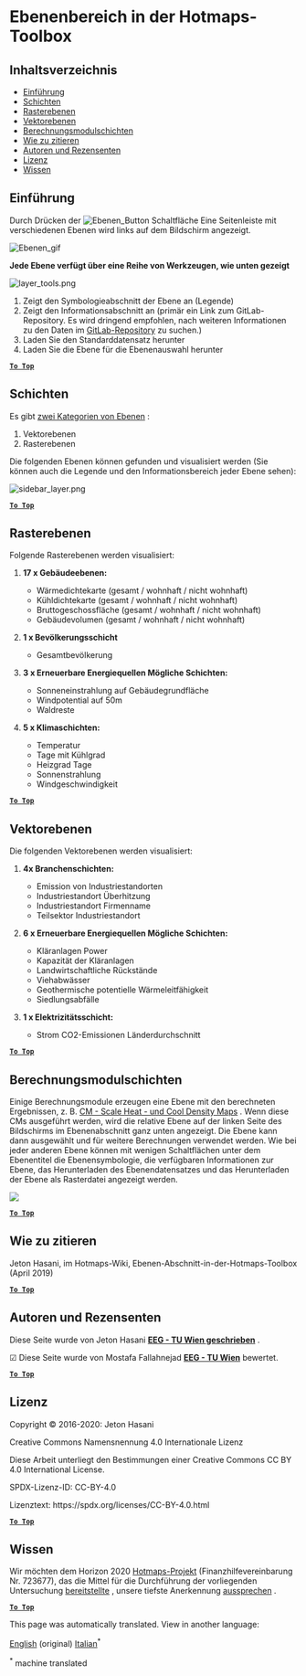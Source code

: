 <h1> <a class="anchor" id="layers-section-in-the-hotmaps-toolbox" href="#layers-section-in-the-hotmaps-toolbox"><i class="fa fa-link"></i></a> Ebenenbereich in der Hotmaps-Toolbox </h1><h2> <a class="anchor" id="table-of-contents" href="#table-of-contents"><i class="fa fa-link"></i></a> Inhaltsverzeichnis </h2><ul><li> <a href="#introduction">Einführung</a> </li><li> <a href="#layers">Schichten</a> </li><li> <a href="#raster-layers">Rasterebenen</a> </li><li> <a href="#vector-layers">Vektorebenen</a> </li><li> <a href="#calculation-module-layers">Berechnungsmodulschichten</a> </li><li> <a href="#how-to-cite">Wie zu zitieren</a> </li><li> <a href="#authors-and-reviewers">Autoren und Rezensenten</a> </li><li> <a href="#license">Lizenz</a> </li><li> <a href="#acknowledgement">Wissen</a> </li></ul><h2> <a class="anchor" id="introduction" href="#introduction"><i class="fa fa-link"></i></a> Einführung </h2><p> Durch Drücken der <img alt="Ebenen_Button" src="../images/general_tool_functionalities_and_structure/layers_button.PNG"/> Schaltfläche Eine Seitenleiste mit verschiedenen Ebenen wird links auf dem Bildschirm angezeigt. </p><p><img alt="Ebenen_gif" src="../images/general_tool_functionalities_and_structure/layers.gif"/></p><p> <strong>Jede Ebene verfügt über eine Reihe von Werkzeugen, wie unten gezeigt</strong> </p><p><img alt="layer_tools.png" src="../images/general_tool_functionalities_and_structure/layers_tools.png"/></p><ol><li> Zeigt den Symbologieabschnitt der Ebene an (Legende) </li><li> Zeigt den Informationsabschnitt an (primär ein Link zum GitLab-Repository. Es wird dringend empfohlen, nach weiteren Informationen zu den Daten im <a href="https://gitlab.com/hotmaps">GitLab-Repository</a> zu suchen.) </li><li> Laden Sie den Standarddatensatz herunter </li><li> Laden Sie die Ebene für die Ebenenauswahl herunter </li></ol><p> <a href="#table-of-contents"><strong><code>To Top</code></strong></a> </p> <h2> <a class="anchor" id="layers" href="#layers"><i class="fa fa-link"></i></a> Schichten </h2><p> Es gibt <a href="https://www.gislounge.com/geodatabases-explored-vector-and-raster-data">zwei Kategorien von Ebenen</a> : </p><ol><li> Vektorebenen </li><li> Rasterebenen </li></ol><p> Die folgenden Ebenen können gefunden und visualisiert werden (Sie können auch die Legende und den Informationsbereich jeder Ebene sehen): </p><p><img alt="sidebar_layer.png" src="../images/general_tool_functionalities_and_structure/all_layers.png"/></p><p> <a href="#table-of-contents"><strong><code>To Top</code></strong></a> </p> <h2> <a class="anchor" id="raster-layers" href="#raster-layers"><i class="fa fa-link"></i></a> Rasterebenen </h2><p> Folgende Rasterebenen werden visualisiert: </p><ol><li><p> <strong>17 x Gebäudeebenen:</strong> </p><ul><li> Wärmedichtekarte (gesamt / wohnhaft / nicht wohnhaft) </li><li> Kühldichtekarte (gesamt / wohnhaft / nicht wohnhaft) </li><li> Bruttogeschossfläche (gesamt / wohnhaft / nicht wohnhaft) </li><li> Gebäudevolumen (gesamt / wohnhaft / nicht wohnhaft) </li></ul></li><li><p> <strong>1 x Bevölkerungsschicht</strong> </p><ul><li> Gesamtbevölkerung </li></ul></li><li><p> <strong>3 x Erneuerbare Energiequellen Mögliche Schichten:</strong> </p><ul><li> Sonneneinstrahlung auf Gebäudegrundfläche </li><li> Windpotential auf 50m </li><li> Waldreste </li></ul></li><li><p> <strong>5 x Klimaschichten:</strong> </p><ul><li> Temperatur </li><li> Tage mit Kühlgrad </li><li> Heizgrad Tage </li><li> Sonnenstrahlung </li><li> Windgeschwindigkeit </li></ul></li></ol><p> <a href="#table-of-contents"><strong><code>To Top</code></strong></a> </p> <h2> <a class="anchor" id="vector-layers" href="#vector-layers"><i class="fa fa-link"></i></a> Vektorebenen </h2><p> Die folgenden Vektorebenen werden visualisiert: </p><ol><li><p> <strong>4x Branchenschichten:</strong> </p><ul><li> Emission von Industriestandorten </li><li> Industriestandort Überhitzung </li><li> Industriestandort Firmenname </li><li> Teilsektor Industriestandort </li></ul></li><li><p> <strong>6 x Erneuerbare Energiequellen Mögliche Schichten:</strong> </p><ul><li> Kläranlagen Power </li><li> Kapazität der Kläranlagen </li><li> Landwirtschaftliche Rückstände </li><li> Viehabwässer </li><li> Geothermische potentielle Wärmeleitfähigkeit </li><li> Siedlungsabfälle </li></ul></li><li><p> <strong>1 x Elektrizitätsschicht:</strong> </p><ul><li> Strom CO2-Emissionen Länderdurchschnitt </li></ul></li></ol><p> <a href="#table-of-contents"><strong><code>To Top</code></strong></a> </p> <h2> <a class="anchor" id="calculation-module-layers" href="#calculation-module-layers"><i class="fa fa-link"></i></a> Berechnungsmodulschichten </h2><p> Einige Berechnungsmodule erzeugen eine Ebene mit den berechneten Ergebnissen, z. B. <a href="/en/CM-Scale-heat-and-cool-density-maps">CM - Scale Heat - und Cool Density Maps</a> . Wenn diese CMs ausgeführt werden, wird die relative Ebene auf der linken Seite des Bildschirms im Ebenenabschnitt ganz unten angezeigt. Die Ebene kann dann ausgewählt und für weitere Berechnungen verwendet werden. Wie bei jeder anderen Ebene können mit wenigen Schaltflächen unter dem Ebenentitel die Ebenensymbologie, die verfügbaren Informationen zur Ebene, das Herunterladen des Ebenendatensatzes und das Herunterladen der Ebene als Rasterdatei angezeigt werden. </p><img src="/en/Layers-section-in-the-Hotmaps-toolbox/CM-Layer.JPG"/><p> <a href="#table-of-contents"><strong><code>To Top</code></strong></a> </p> <h2> <a class="anchor" id="how-to-cite" href="#how-to-cite"><i class="fa fa-link"></i></a> Wie zu zitieren </h2><p> Jeton Hasani, im Hotmaps-Wiki, Ebenen-Abschnitt-in-der-Hotmaps-Toolbox (April 2019) </p><p> <a href="#table-of-contents"><strong><code>To Top</code></strong></a> </p> <h2> <a class="anchor" id="authors-and-reviewers" href="#authors-and-reviewers"><i class="fa fa-link"></i></a> Autoren und Rezensenten </h2><p> Diese Seite wurde von Jeton Hasani <strong><a href="https://eeg.tuwien.ac.at/">EEG - TU Wien geschrieben</a></strong> . </p><p> ☑ Diese Seite wurde von Mostafa Fallahnejad <strong><a href="https://eeg.tuwien.ac.at/">EEG - TU Wien</a></strong> bewertet. </p><p> <a href="#table-of-contents"><strong><code>To Top</code></strong></a> </p> <h2> <a class="anchor" id="license" href="#license"><i class="fa fa-link"></i></a> Lizenz </h2><p> Copyright © 2016-2020: Jeton Hasani </p><p> Creative Commons Namensnennung 4.0 Internationale Lizenz </p><p> Diese Arbeit unterliegt den Bestimmungen einer Creative Commons CC BY 4.0 International License. </p><p> SPDX-Lizenz-ID: CC-BY-4.0 </p><p> Lizenztext: https://spdx.org/licenses/CC-BY-4.0.html </p><p> <a href="#table-of-contents"><strong><code>To Top</code></strong></a> </p> <h2> <a class="anchor" id="acknowledgement" href="#acknowledgement"><i class="fa fa-link"></i></a> Wissen </h2><p> Wir möchten dem Horizon 2020 <a href="https://www.hotmaps-project.eu">Hotmaps-Projekt</a> (Finanzhilfevereinbarung Nr. 723677), das die Mittel für die Durchführung der vorliegenden Untersuchung <a href="https://www.hotmaps-project.eu">bereitstellte</a> , unsere tiefste Anerkennung <a href="https://www.hotmaps-project.eu">aussprechen</a> . </p><p> <a href="#table-of-contents"><strong><code>To Top</code></strong></a> </p> 



<!--- THIS IS A SUPER UNIQUE IDENTIFIER -->

This page was automatically translated. View in another language:

[English](../en/Layers-section-in-the-Hotmaps-toolbox) (original)  [Italian](../it/Layers-section-in-the-Hotmaps-toolbox)<sup>\*</sup> 

<sup>\*</sup> machine translated
